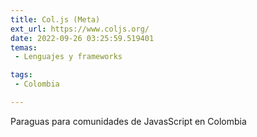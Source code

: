 ```yaml
---
title: Col.js (Meta)
ext_url: https://www.coljs.org/
date: 2022-09-26 03:25:59.519401
temas:
 - Lenguajes y frameworks

tags:
 - Colombia

---
```


Paraguas para comunidades de JavasScript en Colombia

    